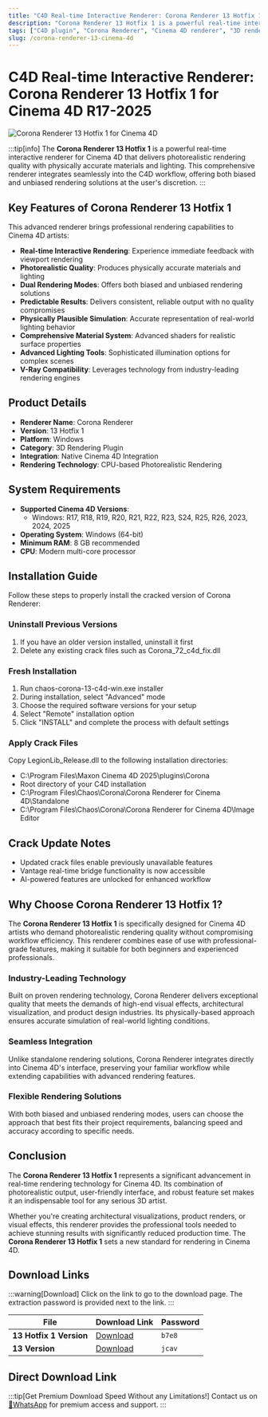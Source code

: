 ```yaml
---
title: "C4D Real-time Interactive Renderer: Corona Renderer 13 Hotfix 1 for Cinema 4D R17-2025"
description: "Corona Renderer 13 Hotfix 1 is a powerful real-time interactive renderer for Cinema 4D that delivers photorealistic rendering quality with physically accurate materials and lighting."
tags: ["C4D plugin", "Corona Renderer", "Cinema 4D renderer", "3D rendering", "real-time rendering", "Corona 13", "C4D rendering plugin", "VFX tools", "Cinema 4D R17", "Cinema 4D R18", "Cinema 4D R19", "Cinema 4D R20", "Cinema 4D R21", "Cinema 4D S22", "Cinema 4D R23", "Cinema 4D S24", "Cinema 4D R25", "Cinema 4D R26", "Cinema 4D 2023", "Cinema 4D 2024", "Cinema 4D 2025"]
slug: /corona-renderer-13-cinema-4d
---
```

<!--Above is frontmatter Part-generate depend on content meet Google Seo, you need to balance automation efficiency with Google's core ranking factors—especially E-E-A-T (Experience, Expertise, Authoritativeness, Trustworthiness), -->

<!--First Part-This is Title -->
# C4D Real-time Interactive Renderer: Corona Renderer 13 Hotfix 1 for Cinema 4D R17-2025

<!--Second Part-This is First Banner -->
![Corona Renderer 13 Hotfix 1 for Cinema 4D](https://www.gfxcamp.com/wp-content/uploads/2023/12/Corona-Renderer-11-for-Cinema-4D-R17-2024.jpg)

:::tip[info]
The **Corona Renderer 13 Hotfix 1** is a powerful real-time interactive renderer for Cinema 4D that delivers photorealistic rendering quality with physically accurate materials and lighting. This comprehensive renderer integrates seamlessly into the C4D workflow, offering both biased and unbiased rendering solutions at the user's discretion.
:::

## Key Features of Corona Renderer 13 Hotfix 1

This advanced renderer brings professional rendering capabilities to Cinema 4D artists:

- **Real-time Interactive Rendering**: Experience immediate feedback with viewport rendering
- **Photorealistic Quality**: Produces physically accurate materials and lighting
- **Dual Rendering Modes**: Offers both biased and unbiased rendering solutions
- **Predictable Results**: Delivers consistent, reliable output with no quality compromises
- **Physically Plausible Simulation**: Accurate representation of real-world lighting behavior
- **Comprehensive Material System**: Advanced shaders for realistic surface properties
- **Advanced Lighting Tools**: Sophisticated illumination options for complex scenes
- **V-Ray Compatibility**: Leverages technology from industry-leading rendering engines

## Product Details

- **Renderer Name**: Corona Renderer
- **Version**: 13 Hotfix 1
- **Platform**: Windows
- **Category**: 3D Rendering Plugin
- **Integration**: Native Cinema 4D Integration
- **Rendering Technology**: CPU-based Photorealistic Rendering

## System Requirements

- **Supported Cinema 4D Versions**: 
  - Windows: R17, R18, R19, R20, R21, R22, R23, S24, R25, R26, 2023, 2024, 2025
- **Operating System**: Windows (64-bit)
- **Minimum RAM**: 8 GB recommended
- **CPU**: Modern multi-core processor

## Installation Guide

Follow these steps to properly install the cracked version of Corona Renderer:

### Uninstall Previous Versions
1. If you have an older version installed, uninstall it first
2. Delete any existing crack files such as Corona_72_c4d_fix.dll

### Fresh Installation
1. Run chaos-corona-13-c4d-win.exe installer
2. During installation, select "Advanced" mode
3. Choose the required software versions for your setup
4. Select "Remote" installation option
5. Click "INSTALL" and complete the process with default settings

### Apply Crack Files
Copy LegionLib_Release.dll to the following installation directories:
- C:\Program Files\Maxon Cinema 4D 2025\plugins\Corona
- Root directory of your C4D installation
- C:\Program Files\Chaos\Corona\Corona Renderer for Cinema 4D\Standalone
- C:\Program Files\Chaos\Corona\Corona Renderer for Cinema 4D\Image Editor

## Crack Update Notes

- Updated crack files enable previously unavailable features
- Vantage real-time bridge functionality is now accessible
- AI-powered features are unlocked for enhanced workflow


## Why Choose Corona Renderer 13 Hotfix 1?

The **Corona Renderer 13 Hotfix 1** is specifically designed for Cinema 4D artists who demand photorealistic rendering quality without compromising workflow efficiency. This renderer combines ease of use with professional-grade features, making it suitable for both beginners and experienced professionals.

### Industry-Leading Technology

Built on proven rendering technology, Corona Renderer delivers exceptional quality that meets the demands of high-end visual effects, architectural visualization, and product design industries. Its physically-based approach ensures accurate simulation of real-world lighting conditions.

### Seamless Integration

Unlike standalone rendering solutions, Corona Renderer integrates directly into Cinema 4D's interface, preserving your familiar workflow while extending capabilities with advanced rendering features.

### Flexible Rendering Solutions

With both biased and unbiased rendering modes, users can choose the approach that best fits their project requirements, balancing speed and accuracy according to specific needs.

## Conclusion

The **Corona Renderer 13 Hotfix 1** represents a significant advancement in real-time rendering technology for Cinema 4D. Its combination of photorealistic output, user-friendly interface, and robust feature set makes it an indispensable tool for any serious 3D artist.

Whether you're creating architectural visualizations, product renders, or visual effects, this renderer provides the professional tools needed to achieve stunning results with significantly reduced production time. The **Corona Renderer 13 Hotfix 1** sets a new standard for rendering in Cinema 4D.

<!-- The Last Part-Download -->
## Download Links
:::warning[Download]
Click on the link to go to the download page. The extraction password is provided next to the link.
:::

| File                       | Download Link                                                              | Password |
| -------------------------- | -------------------------------------------------------------------------- | -------- |
| **13 Hotfix 1 Version**  | [Download](https://pan.baidu.com/s/1_FTcZYHVvusy4ubacNEXYA?pwd=b7e8)        | `b7e8`   |
| **13 Version**  | [Download](https://pan.baidu.com/s/1PCslpmkaJR_Vljkx3CNR1w?pwd=jcav)        | `jcav`   |

## Direct Download Link
:::tip[Get Premium Download Speed Without any Limitations!]
Contact us on [💬WhatsApp](https://wa.me/+8613237610083) for premium  access and support.
:::